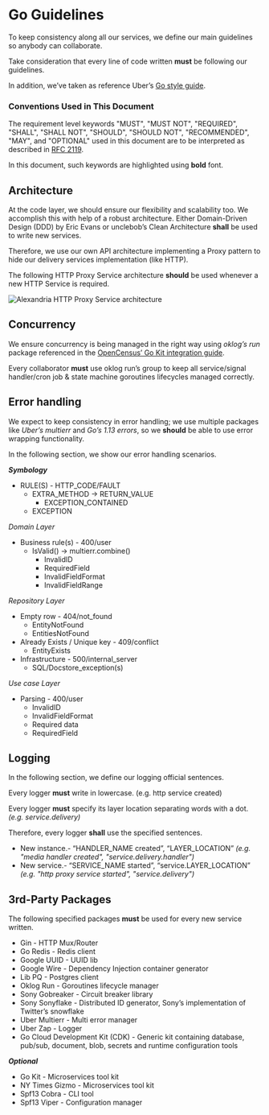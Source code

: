 # Go Guidelines
To keep consistency along all our services, we define our main guidelines so anybody can collaborate.

Take consideration that every line of code written **must** be following our guidelines.

In addition, we’ve taken as reference Uber’s [Go style guide](https://github.com/uber-go/guide/blob/master/style.md).

### Conventions Used in This Document
The requirement level keywords "MUST", "MUST NOT", "REQUIRED", "SHALL", "SHALL NOT", "SHOULD", "SHOULD NOT", "RECOMMENDED", "MAY", and "OPTIONAL" used in this document are to be interpreted as described in [RFC 2119](https://www.ietf.org/rfc/rfc2119.txt).

In this document, such keywords are highlighted using **bold** font.

## Architecture
At the code layer, we should ensure our flexibility and scalability too. We accomplish this with help of a robust architecture.
Either Domain-Driven Design (DDD) by Eric Evans or unclebob’s Clean Architecture **shall** be used to write new services.

Therefore, we use our own API architecture implementing a Proxy pattern to hide our delivery services implementation (like HTTP).

The following HTTP Proxy Service architecture **should** be used whenever a new HTTP Service is required.

![Alexandria HTTP Proxy Service architecture](https://raw.githubusercontent.com/maestre3d/alexandria/master/docs/Alexandria_http_service.png "Alexandria HTTP Proxy Service architecture")


## Concurrency
We ensure concurrency is being managed in the right way using _oklog’s run_ package referenced in the [OpenCensus’ Go Kit integration guide](https://opencensus.io/integrations/go_kit/).

Every collaborator **must** use oklog run’s group to keep all service/signal handler/cron job & state machine goroutines lifecycles managed correctly.

## Error handling
We expect to keep consistency in error handling; we use multiple packages like _Uber’s multierr_ and _Go’s 1.13 errors_, so we **should** be able to use error wrapping functionality.

In the following section, we show our error handling scenarios.

_**Symbology**_

- RULE(S) - HTTP_CODE/FAULT
    - EXTRA_METHOD -> RETURN_VALUE
        - EXCEPTION_CONTAINED
    - EXCEPTION

_Domain Layer_
- Business rule(s) - 400/user
    - IsValid() -> multierr.combine()
        - InvalidID
        - RequiredField
        - InvalidFieldFormat
        - InvalidFieldRange

_Repository Layer_
- Empty row - 404/not_found
    - EntityNotFound
    - EntitiesNotFound
- Already Exists / Unique key - 409/conflict
    - EntityExists
- Infrastructure - 500/internal_server
    - SQL/Docstore_exception(s)

_Use case Layer_
- Parsing - 400/user
    - InvalidID
    - InvalidFieldFormat
    - Required data
    - RequiredField


## Logging
In the following section, we define our logging official sentences.

Every logger **must** write in lowercase. (e.g. http service created)

Every logger **must** specify its layer location separating words with a dot.
_(e.g. service.delivery)_

Therefore, every logger **shall** use the specified sentences.
- New instance.- “HANDLER_NAME created”, “LAYER_LOCATION” _(e.g. "media handler created", "service.delivery.handler")_
- New service.- “SERVICE_NAME started”, “service.LAYER_LOCATION” _(e.g. "http proxy service started", "service.delivery")_

## 3rd-Party Packages
The following specified packages **must** be used for every new service written.
- Gin - HTTP Mux/Router
- Go Redis - Redis client
- Google UUID - UUID lib
- Google Wire - Dependency Injection container generator
- Lib PQ - Postgres client
- Oklog Run - Goroutines lifecycle manager
- Sony Gobreaker - Circuit breaker library
- Sony Sonyflake - Distributed ID generator, Sony’s implementation of Twitter’s snowflake
- Uber Multierr - Multi error manager
- Uber Zap - Logger
- Go Cloud Development Kit (CDK) - Generic kit containing database, pub/sub, document, blob, 
secrets and runtime configuration tools

_**Optional**_
- Go Kit - Microservices tool kit
- NY Times Gizmo - Microservices tool kit
- Spf13 Cobra - CLI tool
- Spf13 Viper - Configuration manager
